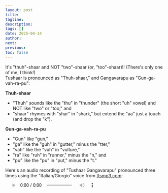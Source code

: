 ```yaml
---
layout: post
title:
tagline:
description:
tags: []
date: 2025-04-14
author:
next:
previous:
toc: false
---
```


<style>
audio::-webkit-media-controls-enclosure {
    background: none !important;
}

audio {
    height: 15px !important;
}
</style>

It's "thuh"-shaar and NOT "two"-shaar (or, "too"-shaar)!! (There's only one of me, I
think!) <br/>
Tushaar is pronounced as "Thuh-shaar," and Gangavarapu as "Gun-ga-vah-ra-pu":

<b>Thuh-shaar</b>

<p>
<ul>
    <li> "Thuh" sounds like the "thu" in "thunder" (the short "uh" vowel) and NOT like "two" or "too," and </li>
    <li> "shaar" rhymes with "shar" in "shark," but extend the "aa" just a touch (and drop the "k"). </li>
</ul>
</p>

<b>Gun-ga-vah-ra-pu</b>

<p>
<ul>
    <li> "Gun" like "gun," </li>
    <li> "ga" like the "guh" in "gutter," minus the "tter," </li>
    <li> "vah" like the "vuh" in "vulture," </li>
    <li> "ra" like "ruh" in "runner," minus the "n," and </li>
    <li> "pu" like the "pu" in "put," minus the "t." </li>
</ul>
</p>

<p>
Here's an audio recording of "Tushaar Gangavarapu" pronounced three times using the
"Italian/Giorgio" voice from <a href="https://ttsmp3.com">ttsmp3.com</a>:
</p>

<audio controls>
<source src="files/name-pronunciation.mp3" type="audio/mpeg" />
    [[Your browser does not support the audio element.]]
</audio>

